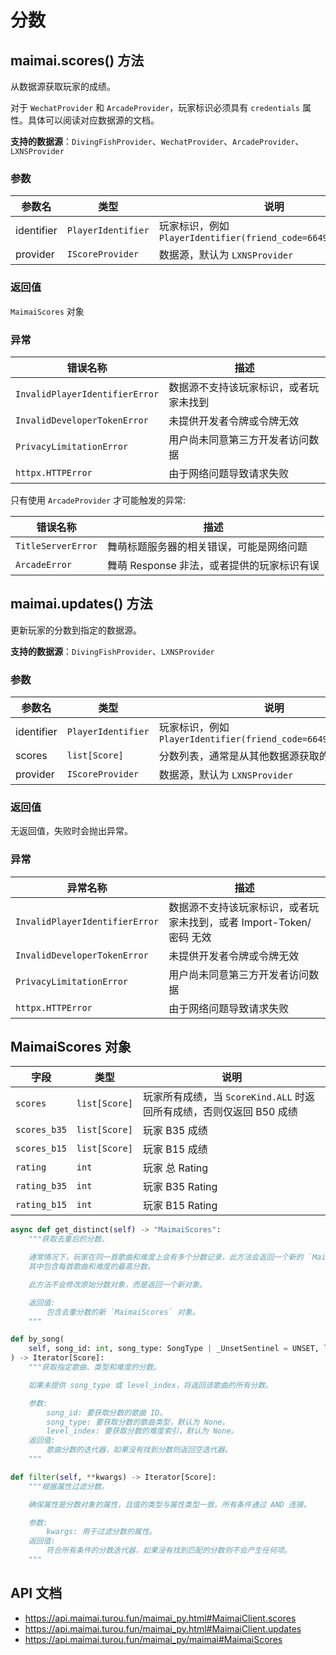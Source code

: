 # 分数

## maimai.scores() 方法

从数据源获取玩家的成绩。

对于 `WechatProvider` 和 `ArcadeProvider`，玩家标识必须具有 `credentials` 属性。具体可以阅读对应数据源的文档。

**支持的数据源**：`DivingFishProvider`、`WechatProvider`、`ArcadeProvider`、`LXNSProvider`

### 参数

| 参数名     | 类型               | 说明                                                          |
|------------|--------------------|-------------------------------------------------------------|
| identifier | `PlayerIdentifier` | 玩家标识，例如 `PlayerIdentifier(friend_code=664994421382429)` |
| provider   | `IScoreProvider`   | 数据源，默认为 `LXNSProvider`                                  |

### 返回值

`MaimaiScores` 对象

### 异常

| 错误名称                       | 描述                                  |
|--------------------------------|-------------------------------------|
| `InvalidPlayerIdentifierError` | 数据源不支持该玩家标识，或者玩家未找到 |
| `InvalidDeveloperTokenError`   | 未提供开发者令牌或令牌无效            |
| `PrivacyLimitationError`       | 用户尚未同意第三方开发者访问数据      |
| `httpx.HTTPError`              | 由于网络问题导致请求失败              |

只有使用 `ArcadeProvider` 才可能触发的异常:

| 错误名称           | 描述                                      |
|--------------------|-----------------------------------------|
| `TitleServerError` | 舞萌标题服务器的相关错误，可能是网络问题   |
| `ArcadeError`      | 舞萌 Response 非法，或者提供的玩家标识有误 |

## maimai.updates() 方法

更新玩家的分数到指定的数据源。

**支持的数据源**：`DivingFishProvider`、`LXNSProvider`

### 参数

| 参数名     | 类型               | 说明                                                          |
|------------|--------------------|-------------------------------------------------------------|
| identifier | `PlayerIdentifier` | 玩家标识，例如 `PlayerIdentifier(friend_code=664994421382429)` |
| scores     | `list[Score]`      | 分数列表，通常是从其他数据源获取的分数                         |
| provider   | `IScoreProvider`   | 数据源，默认为 `LXNSProvider`                                  |

### 返回值

无返回值，失败时会抛出异常。

### 异常

| 异常名称                       | 描述                                                              |
|--------------------------------|-----------------------------------------------------------------|
| `InvalidPlayerIdentifierError` | 数据源不支持该玩家标识，或者玩家未找到，或者 Import-Token/密码 无效 |
| `InvalidDeveloperTokenError`   | 未提供开发者令牌或令牌无效                                        |
| `PrivacyLimitationError`       | 用户尚未同意第三方开发者访问数据                                  |
| `httpx.HTTPError`              | 由于网络问题导致请求失败                                          |

## MaimaiScores 对象

| 字段         | 类型          | 说明                                                               |
|--------------|---------------|------------------------------------------------------------------|
| `scores`     | `list[Score]` | 玩家所有成绩，当 `ScoreKind.ALL` 时返回所有成绩，否则仅返回 B50 成绩 |
| `scores_b35` | `list[Score]` | 玩家 B35 成绩                                                      |
| `scores_b15` | `list[Score]` | 玩家 B15 成绩                                                      |
| `rating`     | `int`         | 玩家 总 Rating                                                     |
| `rating_b35` | `int`         | 玩家 B35 Rating                                                    |
| `rating_b15` | `int`         | 玩家 B15 Rating                                                    |

```python
async def get_distinct(self) -> "MaimaiScores":
    """获取去重后的分数。

    通常情况下，玩家在同一首歌曲和难度上会有多个分数记录，此方法会返回一个新的 `MaimaiScores` 对象，
    其中包含每首歌曲和难度的最高分数。

    此方法不会修改原始分数对象，而是返回一个新对象。

    返回值:
        包含去重分数的新 `MaimaiScores` 对象。
    """

def by_song(
    self, song_id: int, song_type: SongType | _UnsetSentinel = UNSET, level_index: LevelIndex | _UnsetSentinel = UNSET
) -> Iterator[Score]:
    """获取指定歌曲、类型和难度的分数。

    如果未提供 song_type 或 level_index，将返回该歌曲的所有分数。

    参数:
        song_id: 要获取分数的歌曲 ID。
        song_type: 要获取分数的歌曲类型，默认为 None。
        level_index: 要获取分数的难度索引，默认为 None。
    返回值:
        歌曲分数的迭代器，如果没有找到分数则返回空迭代器。
    """

def filter(self, **kwargs) -> Iterator[Score]:
    """根据属性过滤分数。

    确保属性是分数对象的属性，且值的类型与属性类型一致。所有条件通过 AND 连接。

    参数:
        kwargs: 用于过滤分数的属性。
    返回值:
        符合所有条件的分数迭代器，如果没有找到匹配的分数则不会产生任何项。
    """
```

## API 文档

- https://api.maimai.turou.fun/maimai_py.html#MaimaiClient.scores
- https://api.maimai.turou.fun/maimai_py.html#MaimaiClient.updates
- https://api.maimai.turou.fun/maimai_py/maimai#MaimaiScores